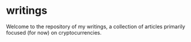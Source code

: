 # writings

Welcome to the repository of my writings, a collection of articles primarily focused (for now) on cryptocurrencies. 
